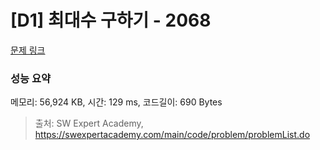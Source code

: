# [D1] 최대수 구하기 - 2068 

[문제 링크](https://swexpertacademy.com/main/code/problem/problemDetail.do?contestProbId=AV5QQhbqA4QDFAUq) 

### 성능 요약

메모리: 56,924 KB, 시간: 129 ms, 코드길이: 690 Bytes



> 출처: SW Expert Academy, https://swexpertacademy.com/main/code/problem/problemList.do